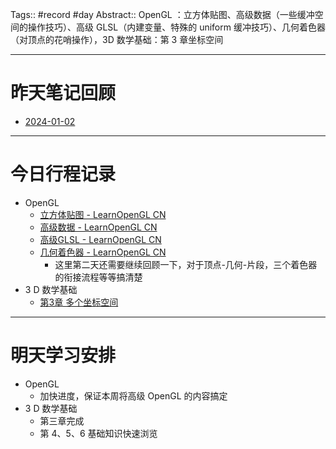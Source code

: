 Tags:: #record #day 
Abstract:: OpenGL ：立方体贴图、高级数据（一些缓冲空间的操作技巧）、高级 GLSL（内建变量、特殊的 uniform 缓冲技巧）、几何着色器（对顶点的花哨操作），3D 数学基础：第 3 章坐标空间

---

# 昨天笔记回顾

- [2024-01-02](2024-01-02.md)

---
# 今日行程记录

- OpenGL
	- [立方体贴图 - LearnOpenGL CN](https://learnopengl-cn.github.io/04%20Advanced%20OpenGL/06%20Cubemaps/)
	- [高级数据 - LearnOpenGL CN](https://learnopengl-cn.github.io/04%20Advanced%20OpenGL/07%20Advanced%20Data/)
	- [高级GLSL - LearnOpenGL CN](https://learnopengl-cn.github.io/04%20Advanced%20OpenGL/08%20Advanced%20GLSL/)
	- [几何着色器 - LearnOpenGL CN](https://learnopengl-cn.github.io/04%20Advanced%20OpenGL/09%20Geometry%20Shader/#_1)
		- 这里第二天还需要继续回顾一下，对于顶点-几何-片段，三个着色器的衔接流程等等搞清楚
- 3 D 数学基础
	- [第3章 多个坐标空间](../../../Graphic/3D数学基础/第3章%20多个坐标空间.md)

---
# 明天学习安排

- OpenGL
	- 加快进度，保证本周将高级 OpenGL 的内容搞定
- 3 D 数学基础
	- 第三章完成
	- 第 4、5、6 基础知识快速浏览


